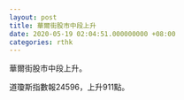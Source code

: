 ```yaml
---
layout: post
title: 華爾街股市中段上升
date: 2020-05-19 02:04:51.000000000 +08:00
categories: rthk
---
```


華爾街股市中段上升。

道瓊斯指數報24596，上升911點。
